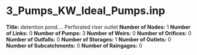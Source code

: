 # 3_Pumps_KW_Ideal_Pumps.inp
**Title:** detention pond.... Perforated riser outlet
**Number of Nodes:** 1
**Number of Links:** 0
**Number of Pumps:** 3
**Number of Weirs:** 0
**Number of Orifices:** 0
**Number of Outfalls:** 0
**Number of Storages:** 1
**Number of Outlets:** 0
**Number of Subcatchments:** 0
**Number of Raingages:** 0
